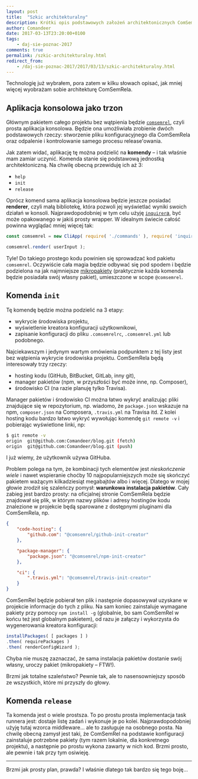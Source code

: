 ```yaml
---
layout: post
title:  "Szkic architekturalny"
description: Krótki opis podstawowych założeń architektonicznych ComSemRela.
author: Comandeer
date: 2017-03-13T23:20:00+0100
tags:
    - daj-sie-poznac-2017
comments: true
permalink: /szkic-architekturalny.html
redirect_from:
    - /daj-sie-poznac-2017/2017/03/13/szkic-architekturalny.html
---
```


Technologię już wybrałem, pora zatem w kilku słowach opisać, jak mniej więcej wyobrażam sobie architekturę ComSemRela.<!--more-->

## Aplikacja konsolowa jako trzon

Głównym pakietem całego projektu bez wątpienia będzie [`comsemrel`](https://github.com/ComSemRel/comsemrel), czyli prosta aplikacja konsolowa. Będzie ona umożliwiała zrobienie dwóch podstawowych rzeczy: stworzenie pliku konfiguracyjnego dla ComSemRela oraz odpalenie i kontrolowanie samego procesu release'owania.

Jak zatem widać, aplikację tę można podzielić na <b>komendy</b> – i tak właśnie mam zamiar uczynić. Komenda stanie się podstawową jednostką architektoniczną. Na chwilę obecną przewiduję ich aż 3:

*   `help`
*   `init`
*   `release`

Oprócz komend sama aplikacja konsolowa będzie jeszcze posiadać <b>renderer</b>, czyli małą bibliotekę, która pozwoli jej wyświetlać wyniki swoich działań w konsoli. Najprawdopodobniej w tym celu użyję [`inquirer`a](https://www.npmjs.com/package/inquirer), być może opakowanego w jakiś prosty wrapper. W idealnym świecie całość powinna wyglądać mniej więcej tak:

```javascript
const comsemrel = new CliApp( require( './commands' ), require( 'inquirer' ) );

comsemrel.render( userInput );
```

Tyle! Do takiego prostego kodu powinien się sprowadzać kod pakietu `comsemrel`. Oczywiście cała magia będzie odbywać się pod spodem i będzie podzielona na jak najmniejsze [mikropakiety](http://developer.telerik.com/content-types/opinion/era-micro-packages/) (praktycznie każda komenda będzie posiadała swój własny pakiet), umieszczone w scope `@comsemrel`.

## Komenda `init`

Tę komendę będzie można podzielić na 3 etapy:

*   wykrycie środowiska projektu,
*   wyświetlenie kreatora konfiguracji użytkownikowi,
*   zapisanie konfiguracji do pliku `.comsemrelrc`, `.comsemrel.yml` lub podobnego.

Najciekawszym i jedynym wartym omówienia podpunktem z tej listy jest bez wątpienia wykrycie środowiska projektu. ComSemRela będą interesowały trzy rzeczy:

*   hosting kodu (GitHub, BitBucket, GitLab, inny git),
*   manager pakietów (npm, w przyszłości być może inne, np. Composer),
*   środowisko CI (na razie planuję tylko Travisa).

Manager pakietów i środowisko CI można łatwo wykryć analizując pliki znajdujące się w repozytorium, np. wiadomo, że `package.json` wskazuje na npm, `composer.json` na Composera, `.travis.yml` na Travisa itd. Z kolei hosting kodu bardzo łatwo wykryć wywołując komendę `git remote -v` i pobierając wyświetlone linki, np:

```bash
$ git remote -v
origin	git@github.com:Comandeer/blog.git (fetch)
origin	git@github.com:Comandeer/blog.git (push)
```

I już wiemy, że użytkownik używa GitHuba.

Problem polega na tym, że kombinacji tych elementów jest _nieskończenie wiele_ i nawet wspieranie choćby 10 najpopularniejszych może się skończyć pakietem ważącym kilkadziesiąt megabajtów albo i więcej. Dlatego w mojej głowie zrodził się szaleńczy pomysł: **warunkowa instalacja pakietów**. Cały zabieg jest bardzo prosty: na oficjalnej stronie ComSemRela będzie znajdował się plik, w którym nazwy plików i adresy hostingów kodu znalezione w projekcie będą sparowane z dostępnymi pluginami dla ComSemRela, np.

```json
{
	"code-hosting": {
		"github.com": "@comsemrel/github-init-creator"
	},

	"package-manager": {
		"package.json": "@comsemrel/npm-init-creator"
	},

	"ci": {
		".travis.yml": "@comsemrel/travis-init-creator"
	}
}
```

ComSemRel będzie pobierał ten plik i następnie dopasowywał uzyskane w projekcie informacje do tych z pliku. Na sam koniec zainstaluje wymagane pakiety przy pomocy `npm install -g` (globalnie, bo sam ComSemRel w końcu też jest globalnym pakietem), od razu je załączy i wykorzysta do wygenerowania kreatora konfiguracji:

```javascript
installPackages( [ packages ] )
.then( requirePackages )
.then( renderConfigWizard );
```

Chyba nie muszę zaznaczać, że sama instalacja pakietów dostanie swój własny, uroczy pakiet (mikropakiety – FTW!).

Brzmi jak totalne szaleństwo? Pewnie tak, ale to nasensowniejszy sposób ze wszystkich, które mi przyszły do głowy.

## Komenda `release`

Ta komenda jest o wiele prostsza. To po prostu prosta implementacja task runnera jest: dostaje listę zadań i wykonuje je po kolei. Najprawdopodobniej użyję tutaj wzorca middleware… ale to zasługuje na osobnego posta. Na chwilę obecną zamysł jest taki, że ComSemRel na podstawie konfiguracji zainstaluje potrzebne pakiety (tym razem lokalnie, dla konkretnego projektu), a następnie po prostu wykona zawarty w nich kod. Brzmi prosto, ale pewnie i tak przy tym osiwieję.

---

Brzmi jak prosty plan, prawda? I właśnie dlatego tak bardzo się tego boję…
